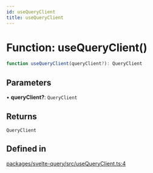 ```yaml
---
id: useQueryClient
title: useQueryClient
---
```


# Function: useQueryClient()

```ts
function useQueryClient(queryClient?): QueryClient
```

## Parameters

• **queryClient?**: `QueryClient`

## Returns

`QueryClient`

## Defined in

[packages/svelte-query/src/useQueryClient.ts:4](https://github.com/TanStack/query/blob/dac5da5416b82b0be38a8fb34dde1fc6670f0a59/packages/svelte-query/src/useQueryClient.ts#L4)
